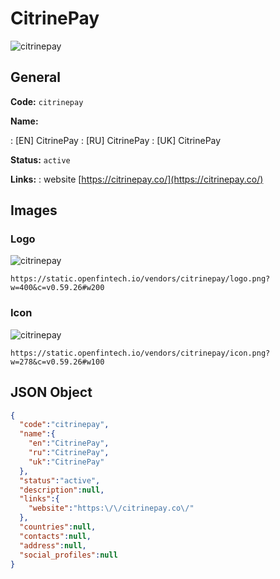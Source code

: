 
# CitrinePay 
![citrinepay](https://static.openfintech.io/vendors/citrinepay/logo.png?w=400&c=v0.59.26#w200)  

## General 
 
**Code:** `citrinepay` 
 
**Name:** 
 
:	[EN] CitrinePay 
:	[RU] CitrinePay 
:	[UK] CitrinePay 
 
**Status:** `active` 
 
**Links:** 
: website [https://citrinepay.co/](https://citrinepay.co/) 
 

## Images 

### Logo 
 
![citrinepay](https://static.openfintech.io/vendors/citrinepay/logo.png?w=400&c=v0.59.26#w200)  

```
https://static.openfintech.io/vendors/citrinepay/logo.png?w=400&c=v0.59.26#w200
```  

### Icon 
 
![citrinepay](https://static.openfintech.io/vendors/citrinepay/icon.png?w=278&c=v0.59.26#w100)  

```
https://static.openfintech.io/vendors/citrinepay/icon.png?w=278&c=v0.59.26#w100
```  

## JSON Object 

```json
{
  "code":"citrinepay",
  "name":{
    "en":"CitrinePay",
    "ru":"CitrinePay",
    "uk":"CitrinePay"
  },
  "status":"active",
  "description":null,
  "links":{
    "website":"https:\/\/citrinepay.co\/"
  },
  "countries":null,
  "contacts":null,
  "address":null,
  "social_profiles":null
}
```  
